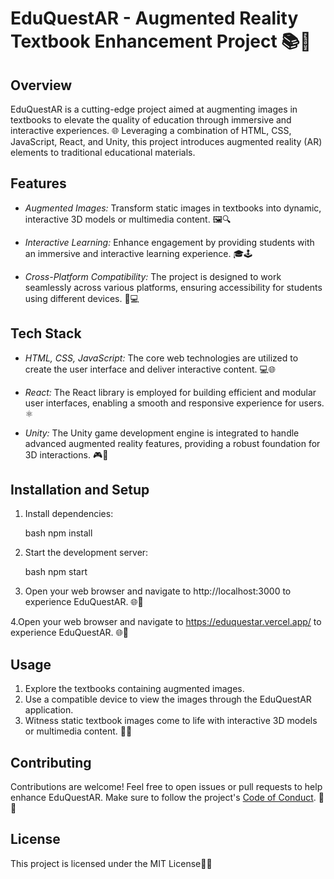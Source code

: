 # EduQuestAR - Augmented Reality Textbook Enhancement Project 📚🚀

## Overview

EduQuestAR is a cutting-edge project aimed at augmenting images in textbooks to elevate the quality of education through immersive and interactive experiences. 🌐 Leveraging a combination of HTML, CSS, JavaScript, React, and Unity, this project introduces augmented reality (AR) elements to traditional educational materials.

## Features

- *Augmented Images:* Transform static images in textbooks into dynamic, interactive 3D models or multimedia content. 🖼🔍

- *Interactive Learning:* Enhance engagement by providing students with an immersive and interactive learning experience. 🎓🕹

- *Cross-Platform Compatibility:* The project is designed to work seamlessly across various platforms, ensuring accessibility for students using different devices. 📱💻

## Tech Stack

- *HTML, CSS, JavaScript:* The core web technologies are utilized to create the user interface and deliver interactive content. 💻🌐

- *React:* The React library is employed for building efficient and modular user interfaces, enabling a smooth and responsive experience for users. ⚛

- *Unity:* The Unity game development engine is integrated to handle advanced augmented reality features, providing a robust foundation for 3D interactions. 🎮🚀

## Installation and Setup
   
1. Install dependencies:

   bash
   npm install
   

2. Start the development server:

   bash
   npm start
   

3. Open your web browser and navigate to http://localhost:3000 to experience EduQuestAR. 🌐🚀

4.Open your web browser and navigate to https://eduquestar.vercel.app/ to experience EduQuestAR. 🌐🚀

## Usage

1. Explore the textbooks containing augmented images.
2. Use a compatible device to view the images through the EduQuestAR application.
3. Witness static textbook images come to life with interactive 3D models or multimedia content. 📖🔮

## Contributing

Contributions are welcome! Feel free to open issues or pull requests to help enhance EduQuestAR. Make sure to follow the project's [Code of Conduct](CODE_OF_CONDUCT.md). 🤝🌟

## License

This project is licensed under the MIT License📄📝